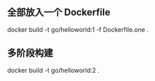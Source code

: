 
## 全部放入一个 Dockerfile
docker build -t go/helloworld:1 -f Dockerfile.one .


## 多阶段构建
docker build -t go/helloworld:2 .
